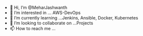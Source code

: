 - 👋 Hi, I’m @MeharJashwanth
- 👀 I’m interested in ... AWS-DevOps
- 🌱 I’m currently learning ...Jenkins, Ansible, Docker, Kubernetes
- 💞️ I’m looking to collaborate on ...Projects
- 📫 How to reach me ...

<!---
MeharJashwanth/MeharJashwanth is a ✨ special ✨ repository because its `README.md` (this file) appears on your GitHub profile.
You can click the Preview link to take a look at your changes.
--->
